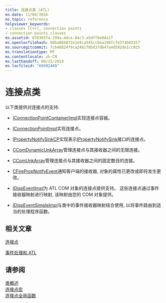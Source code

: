 ```yaml
---
title: 连接点类 (ATL)
ms.date: 11/04/2016
ms.topic: reference
helpviewer_keywords:
- classes [C++], connection points
- connection points classes
ms.assetid: 076365fa-299a-4dce-84c3-a5dff0e0da1f
ms.openlocfilehash: 0dba06b072e1e9ca545ccbea196fcfe371b02157
ms.sourcegitcommit: fcb48824f9ca24b1f8bd37d647a4d592de1cc925
ms.translationtype: MT
ms.contentlocale: zh-CN
ms.lasthandoff: 08/15/2019
ms.locfileid: "69492449"
---
```

# <a name="connection-points-classes"></a>连接点类

以下类提供对连接点的支持:

- [IConnectionPointContainerImpl](../atl/reference/iconnectionpointcontainerimpl-class.md)实现连接点容器。

- [IConnectionPointImpl](../atl/reference/iconnectionpointimpl-class.md)实现连接点。

- [IPropertyNotifySinkCP](../atl/reference/ipropertynotifysinkcp-class.md)实现表示[IPropertyNotifySink](/windows/win32/api/ocidl/nn-ocidl-ipropertynotifysink)接口的连接点。

- [CComDynamicUnkArray](../atl/reference/ccomdynamicunkarray-class.md)管理连接点与其接收器之间的无限连接。

- [CComUnkArray](../atl/reference/ccomunkarray-class.md)管理连接点与其接收器之间的固定数目的连接。

- [CFirePropNotifyEvent](../atl/reference/cfirepropnotifyevent-class.md)通知客户端的接收器, 对象的属性已更改或即将发生更改。

- [IDispEventImpl](../atl/reference/idispeventimpl-class.md)为 ATL COM 对象的连接点提供支持。 这些连接点通过事件接收器映射进行映射, 该映射由您的 COM 对象提供。

- [IDispEventSimpleImpl](../atl/reference/idispeventsimpleimpl-class.md)与类中的事件接收器映射结合使用, 以将事件路由到适当的处理程序函数。

## <a name="related-articles"></a>相关文章

[连接点](../atl/atl-connection-points.md)

[事件处理和 ATL](../atl/event-handling-and-atl.md)

## <a name="see-also"></a>请参阅

[类概述](../atl/atl-class-overview.md)<br/>
[连接点宏](../atl/reference/connection-point-macros.md)<br/>
[连接点全局函数](../atl/reference/connection-point-global-functions.md)
